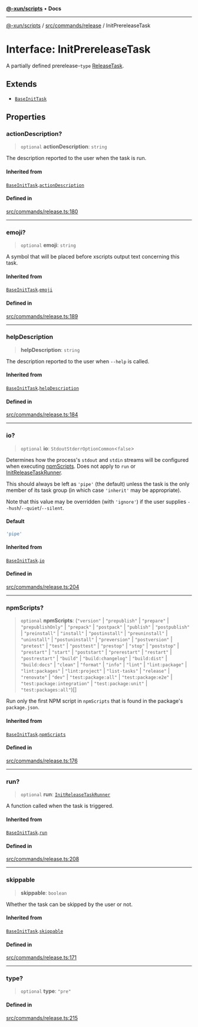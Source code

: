 [**@-xun/scripts**](../../../../README.md) • **Docs**

***

[@-xun/scripts](../../../../README.md) / [src/commands/release](../README.md) / InitPrereleaseTask

# Interface: InitPrereleaseTask

A partially defined prerelease-`type` [ReleaseTask](../type-aliases/ReleaseTask.md).

## Extends

- [`BaseInitTask`](BaseInitTask.md)

## Properties

### actionDescription?

> `optional` **actionDescription**: `string`

The description reported to the user when the task is run.

#### Inherited from

[`BaseInitTask`](BaseInitTask.md).[`actionDescription`](BaseInitTask.md#actiondescription)

#### Defined in

[src/commands/release.ts:180](https://github.com/Xunnamius/xscripts/blob/f4ec173014b41a5b69e2dbdb82e9f8b7ec9d9c86/src/commands/release.ts#L180)

***

### emoji?

> `optional` **emoji**: `string`

A symbol that will be placed before xscripts output text concerning this
task.

#### Inherited from

[`BaseInitTask`](BaseInitTask.md).[`emoji`](BaseInitTask.md#emoji)

#### Defined in

[src/commands/release.ts:189](https://github.com/Xunnamius/xscripts/blob/f4ec173014b41a5b69e2dbdb82e9f8b7ec9d9c86/src/commands/release.ts#L189)

***

### helpDescription

> **helpDescription**: `string`

The description reported to the user when `--help` is called.

#### Inherited from

[`BaseInitTask`](BaseInitTask.md).[`helpDescription`](BaseInitTask.md#helpdescription)

#### Defined in

[src/commands/release.ts:184](https://github.com/Xunnamius/xscripts/blob/f4ec173014b41a5b69e2dbdb82e9f8b7ec9d9c86/src/commands/release.ts#L184)

***

### io?

> `optional` **io**: `StdoutStderrOptionCommon`\<`false`\>

Determines how the process's `stdout` and `stdin` streams will be
configured when executing [npmScripts](BaseInitTask.md#npmscripts). Does not apply to `run` or
[InitReleaseTaskRunner](../type-aliases/InitReleaseTaskRunner.md).

This should always be left as `'pipe'` (the default) unless the task is the
only member of its task group (in which case `'inherit'` may be
appropriate).

Note that this value may be overridden (with `'ignore'`) if the user
supplies `--hush`/`--quiet`/`--silent`.

#### Default

```ts
'pipe'
```

#### Inherited from

[`BaseInitTask`](BaseInitTask.md).[`io`](BaseInitTask.md#io)

#### Defined in

[src/commands/release.ts:204](https://github.com/Xunnamius/xscripts/blob/f4ec173014b41a5b69e2dbdb82e9f8b7ec9d9c86/src/commands/release.ts#L204)

***

### npmScripts?

> `optional` **npmScripts**: (`"version"` \| `"prepublish"` \| `"prepare"` \| `"prepublishOnly"` \| `"prepack"` \| `"postpack"` \| `"publish"` \| `"postpublish"` \| `"preinstall"` \| `"install"` \| `"postinstall"` \| `"preuninstall"` \| `"uninstall"` \| `"postuninstall"` \| `"preversion"` \| `"postversion"` \| `"pretest"` \| `"test"` \| `"posttest"` \| `"prestop"` \| `"stop"` \| `"poststop"` \| `"prestart"` \| `"start"` \| `"poststart"` \| `"prerestart"` \| `"restart"` \| `"postrestart"` \| `"build"` \| `"build:changelog"` \| `"build:dist"` \| `"build:docs"` \| `"clean"` \| `"format"` \| `"info"` \| `"lint"` \| `"lint:package"` \| `"lint:packages"` \| `"lint:project"` \| `"list-tasks"` \| `"release"` \| `"renovate"` \| `"dev"` \| `"test:package:all"` \| `"test:package:e2e"` \| `"test:package:integration"` \| `"test:package:unit"` \| `"test:packages:all"`)[]

Run only the first NPM script in `npmScripts` that is found in the
package's `package.json`.

#### Inherited from

[`BaseInitTask`](BaseInitTask.md).[`npmScripts`](BaseInitTask.md#npmscripts)

#### Defined in

[src/commands/release.ts:176](https://github.com/Xunnamius/xscripts/blob/f4ec173014b41a5b69e2dbdb82e9f8b7ec9d9c86/src/commands/release.ts#L176)

***

### run?

> `optional` **run**: [`InitReleaseTaskRunner`](../type-aliases/InitReleaseTaskRunner.md)

A function called when the task is triggered.

#### Inherited from

[`BaseInitTask`](BaseInitTask.md).[`run`](BaseInitTask.md#run)

#### Defined in

[src/commands/release.ts:208](https://github.com/Xunnamius/xscripts/blob/f4ec173014b41a5b69e2dbdb82e9f8b7ec9d9c86/src/commands/release.ts#L208)

***

### skippable

> **skippable**: `boolean`

Whether the task can be skipped by the user or not.

#### Inherited from

[`BaseInitTask`](BaseInitTask.md).[`skippable`](BaseInitTask.md#skippable)

#### Defined in

[src/commands/release.ts:171](https://github.com/Xunnamius/xscripts/blob/f4ec173014b41a5b69e2dbdb82e9f8b7ec9d9c86/src/commands/release.ts#L171)

***

### type?

> `optional` **type**: `"pre"`

#### Defined in

[src/commands/release.ts:215](https://github.com/Xunnamius/xscripts/blob/f4ec173014b41a5b69e2dbdb82e9f8b7ec9d9c86/src/commands/release.ts#L215)
